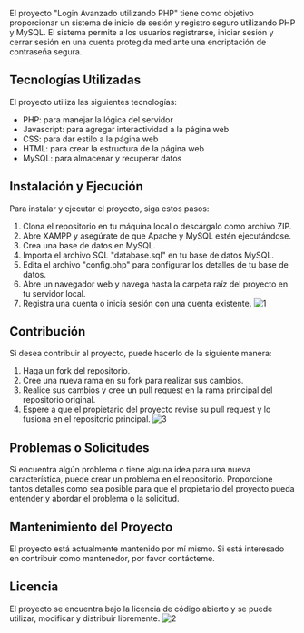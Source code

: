 El proyecto "Login Avanzado utilizando PHP" tiene como objetivo proporcionar un sistema de inicio de sesión y registro seguro utilizando PHP y MySQL. El sistema permite a los usuarios registrarse, iniciar sesión y cerrar sesión en una cuenta protegida mediante una encriptación de contraseña segura.

## Tecnologías Utilizadas
El proyecto utiliza las siguientes tecnologías:
- PHP: para manejar la lógica del servidor
- Javascript: para agregar interactividad a la página web
- CSS: para dar estilo a la página web
- HTML: para crear la estructura de la página web
- MySQL: para almacenar y recuperar datos

## Instalación y Ejecución
Para instalar y ejecutar el proyecto, siga estos pasos:
1. Clona el repositorio en tu máquina local o descárgalo como archivo ZIP.
2. Abre XAMPP y asegúrate de que Apache y MySQL estén ejecutándose.
3. Crea una base de datos en MySQL.
4. Importa el archivo SQL "database.sql" en tu base de datos MySQL.
5. Edita el archivo "config.php" para configurar los detalles de tu base de datos.
6. Abre un navegador web y navega hasta la carpeta raíz del proyecto en tu servidor local.
7. Registra una cuenta o inicia sesión con una cuenta existente.
![1](https://github.com/user-attachments/assets/1d7862b4-2928-4cb5-8321-58072224cf91)

## Contribución
Si desea contribuir al proyecto, puede hacerlo de la siguiente manera:
1. Haga un fork del repositorio.
2. Cree una nueva rama en su fork para realizar sus cambios.
3. Realice sus cambios y cree un pull request en la rama principal del repositorio original.
4. Espere a que el propietario del proyecto revise su pull request y lo fusiona en el repositorio principal.
![3](https://github.com/user-attachments/assets/a4fb1c50-33ae-423b-820b-08d0638ebfa6)

## Problemas o Solicitudes
Si encuentra algún problema o tiene alguna idea para una nueva característica, puede crear un problema en el repositorio. Proporcione tantos detalles como sea posible para que el propietario del proyecto pueda entender y abordar el problema o la solicitud.

## Mantenimiento del Proyecto
El proyecto está actualmente mantenido por mí mismo. Si está interesado en contribuir como mantenedor, por favor contácteme.

## Licencia
El proyecto se encuentra bajo la licencia de código abierto y se puede utilizar, modificar y distribuir libremente.
![2](https://github.com/user-attachments/assets/8ead74d8-3f0f-4c7a-b8ef-a20c484f6c45)

